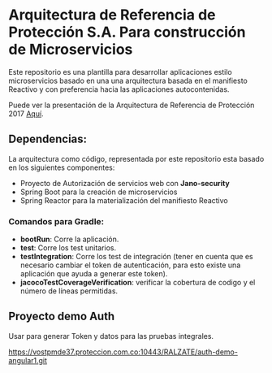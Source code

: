 # Arquitectura de Referencia de Protección S.A. Para construcción de Microservicios

Este repositorio es una plantilla para desarrollar aplicaciones estilo microservicios basado
en una una arquitectura basada en el manifiesto Reactivo y con preferencia hacia las aplicaciones 
autocontenidas. 

Puede ver la presentación de la Arquitectura de Referencia de Protección 2017 [Aquí](https://proteccion.sharepoint.com/sites/ArquitecturaEmpresarial/ADT/_layouts/15/guestaccess.aspx?docid=0bc183d75596a47629e98d4db1bc118ae&authkey=Ac4_k5J1lcAhS0cp70KpywQ).

## Dependencias:

La arquitectura como código, representada por este repositorio esta basado en los siguientes componentes:

  - Proyecto de Autorización de servicios web con **Jano-security**
  - Spring Boot para la creación de microservicios
  - Spring Reactor para la materialización del manifiesto Reactivo
 
### Comandos para Gradle:
  - **bootRun**: Corre la aplicación.
  - **test**: Corre los test unitarios.
  - **testIntegration**: Corre los test de integración (tener en cuenta que es necesario cambiar el token de autenticación, para esto existe una aplicación que ayuda a generar este token).
  - **jacocoTestCoverageVerification**: verificar la cobertura de codigo y el número de líneas permitidas.

## Proyecto demo Auth

Usar para generar Token y datos para las pruebas integrales.

https://vostpmde37.proteccion.com.co:10443/RALZATE/auth-demo-angular1.git